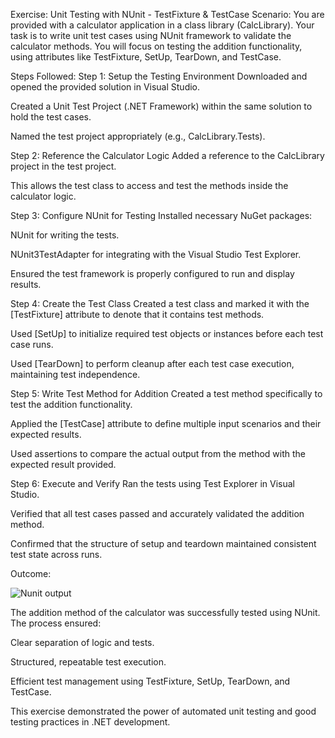 Exercise: Unit Testing with NUnit - TestFixture & TestCase
Scenario:
You are provided with a calculator application in a class library (CalcLibrary). Your task is to write unit test cases using NUnit framework to validate the calculator methods. You will focus on testing the addition functionality, using attributes like TestFixture, SetUp, TearDown, and TestCase.

Steps Followed:
Step 1: Setup the Testing Environment
Downloaded and opened the provided solution in Visual Studio.

Created a Unit Test Project (.NET Framework) within the same solution to hold the test cases.

Named the test project appropriately (e.g., CalcLibrary.Tests).

Step 2: Reference the Calculator Logic
Added a reference to the CalcLibrary project in the test project.

This allows the test class to access and test the methods inside the calculator logic.

Step 3: Configure NUnit for Testing
Installed necessary NuGet packages:

NUnit for writing the tests.

NUnit3TestAdapter for integrating with the Visual Studio Test Explorer.

Ensured the test framework is properly configured to run and display results.

Step 4: Create the Test Class
Created a test class and marked it with the [TestFixture] attribute to denote that it contains test methods.

Used [SetUp] to initialize required test objects or instances before each test case runs.

Used [TearDown] to perform cleanup after each test case execution, maintaining test independence.

Step 5: Write Test Method for Addition
Created a test method specifically to test the addition functionality.

Applied the [TestCase] attribute to define multiple input scenarios and their expected results.

Used assertions to compare the actual output from the method with the expected result provided.

Step 6: Execute and Verify
Ran the tests using Test Explorer in Visual Studio.

Verified that all test cases passed and accurately validated the addition method.

Confirmed that the structure of setup and teardown maintained consistent test state across runs.

Outcome:

![Nunit output](https://github.com/user-attachments/assets/da02e713-e981-4188-819f-57d384fb3c8e)

The addition method of the calculator was successfully tested using NUnit. The process ensured:

Clear separation of logic and tests.

Structured, repeatable test execution.

Efficient test management using TestFixture, SetUp, TearDown, and TestCase.

This exercise demonstrated the power of automated unit testing and good testing practices in .NET development.




